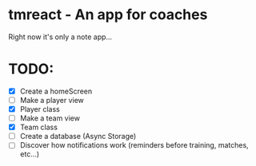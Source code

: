 # tmreact - An app for coaches
Right now it's only a note app... 

# TODO:
* [x] Create a homeScreen
* [ ] Make a player view
* [x] Player class
* [ ] Make a team view
* [x] Team class
* [ ] Create a database (Async Storage)
* [ ] Discover how notifications work (reminders before training, matches, etc...)
